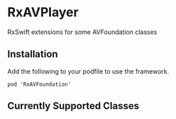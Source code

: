 # RxAVPlayer
RxSwift extensions for some AVFoundation classes

## Installation

Add the following to your podfile to use the framework.

```
pod 'RxAVFoundation'
```

## Currently Supported Classes

